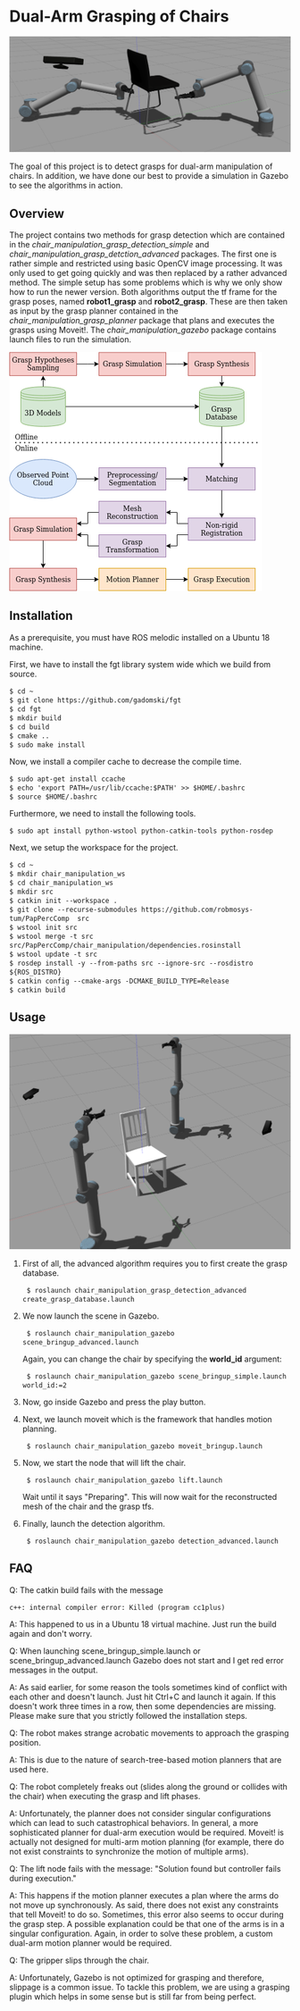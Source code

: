 # Dual-Arm Grasping of Chairs

![demo](doc/demo.png)

The goal of this project is to detect grasps for dual-arm manipulation of chairs.
In addition, we have done our best to provide a simulation in Gazebo to see the algorithms in action.

## Overview

The project contains two methods for grasp detection which are contained in the *chair_manipulation_grasp_detection_simple* and *chair_manipulation_grasp_detction_advanced* packages.
The first one is rather simple and restricted using basic OpenCV image processing.
It was only used to get going quickly and was then replaced by a rather advanced method.
The simple setup has some problems which is why we only show how to run the newer version.
Both algorithms output the tf frame for the grasp poses, named **robot1_grasp** and **robot2_grasp**.
These are then taken as input by the grasp planner contained in the *chair_manipulation_grasp_planner* package that plans and executes the grasps using Moveit!.
The *chair_manipulation_gazebo* package contains launch files to run the simulation.

![advanced scene](doc/pipeline.png)

## Installation

As a prerequisite, you must have ROS melodic installed on a Ubuntu 18 machine.

First, we have to install the fgt library system wide which we build from source.

    $ cd ~
    $ git clone https://github.com/gadomski/fgt
    $ cd fgt
    $ mkdir build
    $ cd build
    $ cmake ..
    $ sudo make install

Now, we install a compiler cache to decrease the compile time.

    $ sudo apt-get install ccache
    $ echo 'export PATH=/usr/lib/ccache:$PATH' >> $HOME/.bashrc
    $ source $HOME/.bashrc 

Furthermore, we need to install the following tools.

    $ sudo apt install python-wstool python-catkin-tools python-rosdep

Next, we setup the workspace for the project.

    $ cd ~
    $ mkdir chair_manipulation_ws
    $ cd chair_manipulation_ws
    $ mkdir src
    $ catkin init --workspace .
    $ git clone --recurse-submodules https://github.com/robmosys-tum/PapPercComp  src
    $ wstool init src
    $ wstool merge -t src src/PapPercComp/chair_manipulation/dependencies.rosinstall
    $ wstool update -t src
    $ rosdep install -y --from-paths src --ignore-src --rosdistro ${ROS_DISTRO}
    $ catkin config --cmake-args -DCMAKE_BUILD_TYPE=Release 
    $ catkin build

## Usage

![advanced scene](doc/advanced_scene.png)

1. First of all, the advanced algorithm requires you to first create the grasp database.

        $ roslaunch chair_manipulation_grasp_detection_advanced create_grasp_database.launch

2. We now launch the scene in Gazebo.

        $ roslaunch chair_manipulation_gazebo scene_bringup_advanced.launch

    Again, you can change the chair by specifying the **world_id** argument:

        $ roslaunch chair_manipulation_gazebo scene_bringup_simple.launch world_id:=2

3. Now, go inside Gazebo and press the play button.

4. Next, we launch moveit which is the framework that handles motion planning.

        $ roslaunch chair_manipulation_gazebo moveit_bringup.launch

5. Now, we start the node that will lift the chair.

        $ roslaunch chair_manipulation_gazebo lift.launch

    Wait until it says "Preparing".
    This will now wait for the reconstructed mesh of the chair and the grasp tfs.

6. Finally, launch the detection algorithm.

        $ roslaunch chair_manipulation_gazebo detection_advanced.launch

## FAQ

Q: The catkin build fails with the message

    c++: internal compiler error: Killed (program cc1plus)

A: This happened to us in a Ubuntu 18 virtual machine. Just run the build again and don't worry.

Q: When launching scene_bringup_simple.launch or scene_bringup_advanced.launch Gazebo does not start and I get red error messages in the output.

A: As said earlier, for some reason the tools sometimes kind of conflict with each other and doesn't launch. 
Just hit Ctrl+C and launch it again. If this doesn't work three times in a row, then some dependencies are missing.
Please make sure that you strictly followed the installation steps.

Q: The robot makes strange acrobatic movements to approach the grasping position.

A: This is due to the nature of search-tree-based motion planners that are used here.

Q: The robot completely freaks out (slides along the ground or collides with the chair) when executing the grasp and lift phases.

A: Unfortunately, the planner does not consider singular configurations which can lead to such catastrophical behaviors. 
In general, a more sophisticated planner for dual-arm execution would be required. 
Moveit! is actually not designed for multi-arm motion planning (for example, there do not exist constraints to synchronize the motion of multiple arms).

Q: The lift node fails with the message: "Solution found but controller fails during execution."

A: This happens if the motion planner executes a plan where the arms do not move up synchronously.
As said, there does not exist any constraints that tell Moveit! to do so.
Sometimes, this error also seems to occur during the grasp step.
A possible explanation could be that one of the arms is in a singular configuration.
Again, in order to solve these problem, a custom dual-arm motion planner would be required.

Q: The gripper slips through the chair.

A: Unfortunately, Gazebo is not optimized for grasping and therefore, slippage is a common issue.
To tackle this problem, we are using a grasping plugin which helps in some sense but is still far from being perfect.